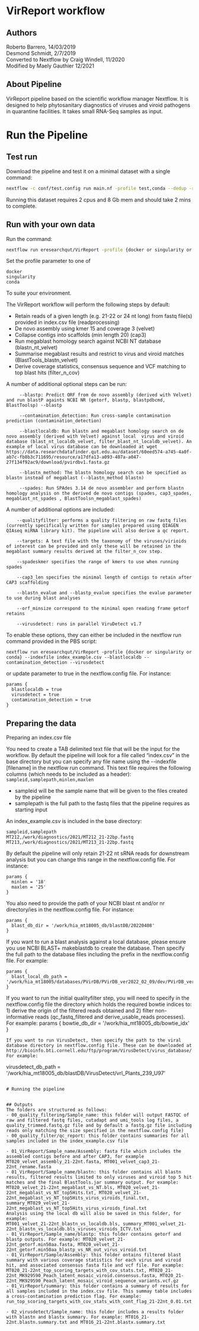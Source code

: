 # VirReport workflow
## Authors
Roberto Barrero, 14/03/2019  
Desmond Schmidt, 2/7/2019  
Converted to Nextflow by Craig Windell, 11/2020  
Modified by Maely Gauthier 12/2021  

## About Pipeline
VirReport pipeline based on the scientific workflow manager Nextflow.
It is designed to help phytosanitary diagnostics of viruses and viroid pathogens in quarantine facilities. It takes small RNA-Seq samples as input.

# Run the Pipeline


## Test run
Download the pipeline and test it on a minimal dataset with a single command:
```bash
nextflow -c conf/test.config run main.nf -profile test,conda --dedup -resume --contamination_detection
```

Running this dataset requires 2 cpus and 8 Gb mem and should take 2 mins to complete.

## Run with your own data

Run the command:
```bash
nextflow run eresearchqut/VirReport -profile {docker or singularity or conda} --indexfile $PBS_O_WORKDIR/index_example.csv
```

Set the profile parameter to one of
```
docker
singularity
conda
```
To suite your environment.

The VirReport workflow will perform the following steps by default:
- Retain reads of a given length (e.g. 21-22 or 24 nt long) from fastq file(s) provided in index.csv file (readprocessing)  
- De novo assembly using kmer 15 and coverage 3 (velvet) 
- Collapse contigs into scaffolds (min length 20) (cap3)
- Run megablast homology search against NCBI NT database (blastn_nt_velvet)
- Summarise megablast results and restrict to virus and viroid matches (BlastTools_blastn_velvet)
- Derive coverage statistics, consensus sequence and VCF matching to top blast hits (filter_n_cov)

A number of additional optional steps can be run:
```
     --blastp: Predict ORF from de novo assembly (derived with Velvet) and run blastP againts NCBI NR (getorf, blastp, blastpdbcmd, BlastToolsp) --blastp

     --contamination_detection: Run cross-sample contamination prediction (contamination_detection) 

     --blastlocaldb: Run blastn and megablast homology search on de novo assembly (derived with Velvet) against local  virus and viroid database (blast_nt_localdb_velvet, filter_blast_nt_localdb_velvet). An example of local virus database can be downloaded at wget https://data.researchdatafinder.qut.edu.au/dataset/60eed574-a745-4a0f-ab7c-fb8b3c711695/resource/a17dfa13-a093-407a-a047-27f134f92ac9/download/pvirdbv1.fasta.gz

     --blastn_method: The blastn homology search can be specified as blastn instead of megablast (--blastn_method blastn)

     --spades: Run SPAdes 3.14 de novo assembler and perform blastn homology analysis on the derived de novo contigs (spades, cap3_spades, megablast_nt_spades , BlastToolsn_megablast_spades)
```
A number of additional options are included:
```
    --qualityfilter: performs a quality filtering on raw fastq files (currently specifically written for samples prepared using QIAGEN QIAseq miRNA library kit). The pipeline will also derive a qc report. 

    --targets: A text file with the taxonomy of the viruses/virioids of interest can be provided and only these will be retained in the megablast summary results derived at the filter_n_cov step.

    --spadeskmer specifies the range of kmers to use when running spades

    --cap3_len specifies the minimal length of contigs to retain after CAP3 scaffolding

    --blastn_evalue and --blastp_evalue specifies the evalue parameter to use during blast analyses

    --orf_minsize correspond to the minimal open reading frame getorf retains

    --virusdetect: runs in parallel ViruDetect v1.7
```
To enable these options, they can either be included in the nextflow run command provided in the PBS script: 
```
nextflow run eresearchqut/VirReport -profile {docker or singularity or conda} --indexfile index_example.csv --blastlocaldb --contamination_detection --virusdetect
```
or update parameter to true in the nextflow.config file. For instance:
```
params {
  blastlocaldb = true
  virusdetect = true
  contamination_detection = true
}
```
## Preparing the data
Preparing an index.csv file

You need to create a TAB delimited text file that will be the input for the workflow. By default the pipeline will look for a file called “index.csv” in the base directory but you can specify any file name using the --indexfile [filename] in the nextflow run command. This text file requires the following columns (which needs to be included as a header): ```sampleid,samplepath,minlen,maxlen```

- sampleid will be the sample name that will be given to the files created by the pipeline
- samplepath is the full path to the fastq files that the pipeline requires as starting input

An index_example.csv is included in the base directory:
```
sampleid,samplepath
MT212,/work/diagnostics/2021/MT212_21-22bp.fastq
MT213,/work/diagnostics/2021/MT213_21-22bp.fastq
```
By default the pipeline will only retain 21-22 nt sRNA reads for downstream analysis but you can change this range in the nextflow.config file. For instance:
```
params {
  minlen = '18'
  maxlen = '25'
}
```
You also need to provide the path of your NCBI blast nt and/or nr directory/ies in the nextflow.config file. For instance:
```
params {
  blast_db_dir = '/work/hia_mt18005_db/blastDB/20220408'
}
```
If you want to run a blast analysis against a local database, please ensure you use NCBI BLAST+ makeblastdb to create the database. Then specify the full path to the database files including the prefix in the nextflow.config file. For example:
```
params {
  blast_local_db_path = '/work/hia_mt18005/databases/PVirDB/PVirDB_ver2022_02_09/dev/PVirDB_ver20220209.fasta'
}
```
If you want to run the initial qualityfilter step, you will need to specify in the nextflow.config file the directory which holds the required bowtie indices to: 1) derive the origin of the filtered reads obtained and 2) filter non-informative reads (qc_fastq_filtered and derive_usable_reads processes). For example:
params {
  bowtie_db_dir = '/work/hia_mt18005_db/bowtie_idx'
}
```
If you want to run VirusDetect, then specify the path to the viral database directory in nextflow.config file. These can be downloaded at http://bioinfo.bti.cornell.edu/ftp/program/VirusDetect/virus_database/. For example:
```
virusdetect_db_path = '/work/hia_mt18005_db/blastDB/VirusDetect/vrl_Plants_239_U97'
```

# Running the pipeline


## Outputs
The folders are structured as follows:
- 00_quality_filtering/Sample_name: this folder will output FASTQC of raw and filtered fastq files, cutadapt and umi_tools log files, a quality_trimmed.fastq.gz file and by default a fastq.gz file including reads only matching the size specified in the nextflow.config file)
- 00_quality_filter/qc_report: this folder contains summaries for all samples included in the index_example.csv file

- 01_VirReport/Sample_name/Assembly: fasta file which includes the assembled contigs before and after CAP3, for example MT020_velvet_assembly_21-22nt.fasta, MT001_velvet_cap3_21-22nt_rename.fasta
- 01_VirReport/Sample_name/blastn: this folder contains all blastn results, filtered results limited to only viruses and viroid top 5 hit matches and the final BlastTools.jar summary output. For example: MT020_velvet_21-22nt_megablast_vs_NT.bls, MT020_velvet_21-22nt_megablast_vs_NT_top5Hits.txt, MT020_velvet_21-22nt_megablast_vs_NT_top5Hits_virus_viroids_final.txt, summary_MT029_velvet_21-22nt_megablast_vs_NT_top5Hits_virus_viroids_final.txt
Analysis using the local db will also be saved in this folder, for example:
MT001_velvet_21-22nt_blastn_vs_localdb.bls, summary_MT001_velvet_21-22nt_blastn_vs_localdb.bls_viruses_viroids_ICTV.txt
- 01_VirReport/Sample_name/blastp: this folder contains getorf and blastp outputs. For example: MT020_velvet_21-22nt_getorf.min50aa.fasta, MT020_velvet_21-22nt_getorf.min50aa_blastp_vs_NR_out_virus_viroid.txt
- 01_VirReport/Sample/Assembly: this folder ontains filtered blast summary with various coverage statistics for each virus and viroid hit, and associated consensus fasta file and vcf file. For example: MT020_21-22nt_top_scoring_targets_with_cov_stats.txt, MT020_21-22nt_MK929590_Peach_latent_mosaic_viroid.consensus.fasta, MT020_21-22nt_MK929590_Peach_latent_mosaic_viroid_sequence_variants.vcf.gz
- 01_VirReport/summary: this folder contains a summary of results for all samples included in the index.csv file. This summay table includes a cross-contamination prediction flag. For example: run_top_scoring_targets_with_cov_stats_with_cont_flag_21-22nt_0.01.txt

- 02_virusdetect/Sample_name: this folder includes a results folder with blastn and blastx summary. For example: MT016_21-22nt.blastn.summary.txt and MT016_21-22nt.blastx.summary.txt